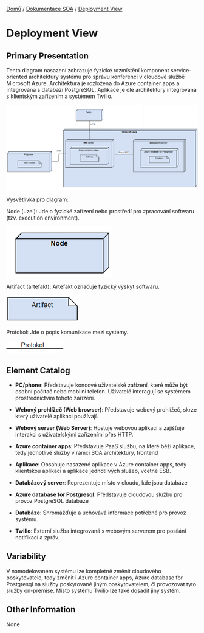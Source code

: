 [Domů](/README.md) / [Dokumentace SOA](/Dokumentace/SOA/README.md) / [Deployment View](/Dokumentace/SOA/pages/deployment-view.md)

# Deployment View

## Primary Presentation

Tento diagram nasazení zobrazuje fyzické rozmístění komponent service-oriented architektury systému pro správu konferencí v cloudové službě Microsoft Azure. Architektura je rozložena do Azure container apps a integrována s databází PostgreSQL. Aplikace je dle architektury integrovaná s klientským zařízením a systémem Twilio.

![Deployment diagram](../assets/soa-deployment-diagram.png)

Vysvětlivka pro diagram:

Node (uzel): Jde o fyzické zařízení nebo prostředí pro zpracování softwaru (tzv. execution environment).

![Node](../assets/deployment-1.png)

Artifact (artefakt): Artefakt označuje fyzický výskyt softwaru.

![Artifact](../assets/deployment-2.png)

Protokol: Jde o popis komunikace mezi systémy.

![Protocol](../assets/deployment-3.png)

## Element Catalog

- **PC/phone**: Představuje koncové uživatelské zařízení, které může být osobní počítač nebo mobilní telefon. Uživatelé interagují se systémem prostřednictvím tohoto zařízení.

- **Webový prohlížeč (Web browser)**: Představuje webový prohlížeč, skrze který uživatelé aplikaci používají.
  
- **Webový server (Web Server)**: Hostuje webovou aplikaci a zajišťuje interakci s uživatelskými zařízeními přes HTTP.

- **Azure container apps**: Představuje PaaS službu, na které běží aplikace, tedy jednotlivé služby v rámci SOA architektury, frontend

- **Aplikace**: Obsahuje nasazené aplikace v Azure container apps, tedy klientskou aplikaci a aplikace jednotlivých služeb, včetně ESB.

- **Databázový server**: Reprezentuje místo v cloudu, kde jsou databáze

- **Azure database for Postgresql**: Představuje cloudovou službu pro provoz PostgreSQL databáze

- **Databáze**: Shromažďuje a uchovává informace potřebné pro provoz systému.

- **Twilio**: Externí služba integrovaná s webovým serverem pro posílání notifikací a zpráv.



## Variability
V namodelovaném systému lze kompletně změnit cloudového poskytovatele, tedy změnit i Azure container apps, Azure database for Postgresql na služby poskytované jiným poskytovatelem, či provozovat tyto služby on-premise. Místo systému Twilio lze také dosadit jiný systém.

## Other Information
None
